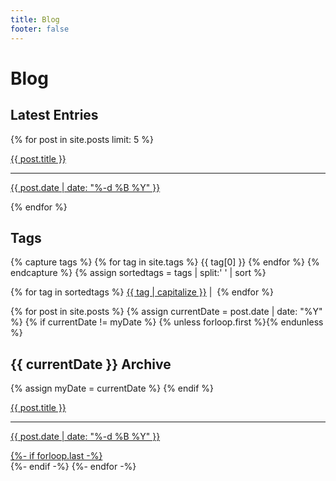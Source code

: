 ```yaml
---
title: Blog
footer: false
---
```


<div>
  <h1 class="h1-title">Blog</h1>
  <h2>Latest Entries</h2>
    {% for post in site.posts limit: 5 %}
      <a class="archive-list" href="{{ site.baseurl}}{{ post.url }}">
            <p class="archive-post-title">{{ post.title }}</p>
            <hr class="archive-hr">
            <p class="archive-post-date">{{ post.date | date: "%-d %B %Y" }}</p>
      </a>
    {% endfor %}
</div>

<h2>Tags</h2>

<section class="archive-list">
{% capture tags %}
  {% for tag in site.tags %}
    {{ tag[0] }}
  {% endfor %}
{% endcapture %}
{% assign sortedtags = tags | split:' ' | sort %}

{% for tag in sortedtags %}
<a class="archive-tags" href="{{ site.baseurl}}/tag/{{ tag }}">{{ tag | capitalize }}</a><span>&nbsp;|&nbsp;</span>
{% endfor %}
</section>

<section class="archive-post-list">
  {% for post in site.posts %}
      {% assign currentDate = post.date | date: "%Y" %}
      {% if currentDate != myDate %}
          {% unless forloop.first %}</a>{% endunless %}
          <h2 class="archive-dates">{{ currentDate }} Archive</h2>
          {% assign myDate = currentDate %}
      {% endif %}
      <a class="archive-list" href="{{ site.baseurl}}{{ post.url }}">
        <p class="archive-post-title">{{ post.title }}</p>
        <hr class="archive-hr">
        <p class="archive-post-date">{{ post.date | date: "%-d %B %Y" }}</p>
      {%- if forloop.last -%}</a><br>{%- endif -%}
  {%- endfor -%}
      </a>
<!-- </section> -->